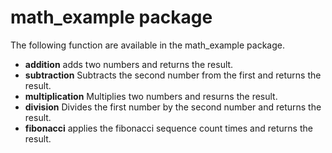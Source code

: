 ﻿math_example package
====================
The following function are available in the math_example package.
- **addition** adds two numbers and returns the result.
- **subtraction** Subtracts the second number from the first and returns the result.
- **multiplication** Multiplies two numbers and resurns the result.
- **division** Divides the first number by the second number and returns the result.
- **fibonacci** applies the fibonacci sequence count times and returns the result.
